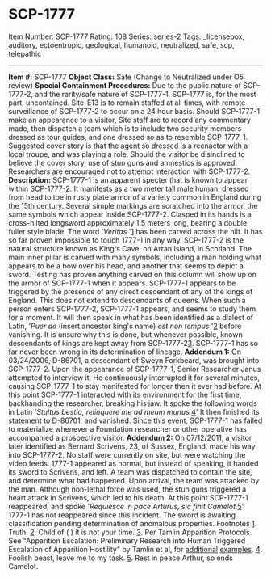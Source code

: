 # SCP-1777
Item Number: SCP-1777
Rating: 108
Series: series-2
Tags: _licensebox, auditory, ectoentropic, geological, humanoid, neutralized, safe, scp, telepathic

---

**Item #:** SCP-1777
**Object Class:** Safe (Change to Neutralized under O5 review)
**Special Containment Procedures:** Due to the public nature of SCP-1777-2, and the rarity/safe nature of SCP-1777-1, SCP-1777 is, for the most part, uncontained. Site-E13 is to remain staffed at all times, with remote surveillance of SCP-1777-2 to occur on a 24 hour basis. Should SCP-1777-1 make an appearance to a visitor, Site staff are to record any commentary made, then dispatch a team which is to include two security members dressed as tour guides, and one dressed so as to resemble SCP-1777-1. Suggested cover story is that the agent so dressed is a reenactor with a local troupe, and was playing a role. Should the visitor be disinclined to believe the cover story, use of stun guns and amnestics is approved.
Researchers are encouraged not to attempt interaction with SCP-1777-2.
**Description:** SCP-1777-1 is an apparent specter that is known to appear within SCP-1777-2. It manifests as a two meter tall male human, dressed from head to toe in rusty plate armor of a variety common in England during the 15th century. Several simple markings are scratched into the armor, the same symbols which appear inside SCP-1777-2. Clasped in its hands is a cross-hilted longsword approximately 1.5 meters long, bearing a double fuller style blade. The word '_Veritas_ '[1](javascript:;) has been carved across the hilt. It has so far proven impossible to touch 1777-1 in any way.
SCP-1777-2 is the natural structure known as King's Cave, on Arran Island, in Scotland. The main inner pillar is carved with many symbols, including a man holding what appears to be a bow over his head, and another that seems to depict a sword. Testing has proven anything carved on this column will show up on the armor of SCP-1777-1 when it appears.
SCP-1777-1 appears to be triggered by the presence of any direct descendant of any of the kings of England. This does not extend to descendants of queens. When such a person enters SCP-1777-2, SCP-1777-1 appears, and seems to study them for a moment. It will then speak in what has been identified as a dialect of Latin, '_Puer de_ (insert ancestor king's name) _est non tempus_ '[2](javascript:;) before vanishing. It is unsure why this is done, but whenever possible, known descendants of kings are kept away from SCP-1777-2[3](javascript:;).
SCP-1777-1 has so far never been wrong in its determination of lineage.
**Addendum 1:** On 03/24/2006, D-86701, a descendant of Sweyn Forkbeard, was brought into SCP-1777-2. Upon the appearance of SCP-1777-1, Senior Researcher Janus attempted to interview it. He continuously interrupted it for several minutes, causing SCP-1777-1 to stay manifested for longer then it ever had before. At this point SCP-1777-1 interacted with its environment for the first time, backhanding the researcher, breaking his jaw. It spoke the following words in Latin '_Stultus bestia, relinquere me ad meum munus._[4](javascript:;)' It then finished its statement to D-86701, and vanished.
Since this event, SCP-1777-1 has failed to materialize whenever a Foundation researcher or other operative has accompanied a prospective visitor.
**Addendum 2:** On 07/12/2011, a visitor later identified as Bernard Scrivens, 23, of Sussex, England, made his way into SCP-1777-2. No staff were currently on site, but were watching the video feeds. 1777-1 appeared as normal, but instead of speaking, it handed its sword to Scrivens, and left. A team was dispatched to contain the site, and determine what had happened. Upon arrival, the team was attacked by the man. Although non-lethal force was used, the stun guns triggered a heart attack in Scrivens, which led to his death. At this point SCP-1777-1 reappeared, and spoke '_Requiesce in pace Arturus, sic finit Camelot._[5](javascript:;)' 1777-1 has not reappeared since this incident.
The sword is awaiting classification pending determination of anomalous properties.
Footnotes
[1](javascript:;). Truth.
[2](javascript:;). Child of ( ) it is not your time.
[3](javascript:;). Per Tamlin Apparition Protocols. See "Apparition Escalation: Preliminary Research into Human Triggered Escalation of Apparition Hostility" by Tamlin et al, for [additional](/scp-1337) [examples](/scp-973).
[4](javascript:;). Foolish beast, leave me to my task.
[5](javascript:;). Rest in peace Arthur, so ends Camelot.